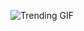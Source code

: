![Trending GIF](https://media0.giphy.com/media/v1.Y2lkPThiYjIxNzcyMjU5NnBpenRmMHJrYWY2emc1MzM0OW9nb252NGk2bGdkd3ljZGk2cyZlcD12MV9naWZzX3NlYXJjaCZjdD1n/rplvK3z0IzLqBxVJWk/giphy.gif)
